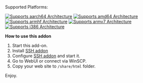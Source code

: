 Supported Platforms:

[![Supports aarch64 Architecture](https://camo.githubusercontent.com/dd162ecbb0da6ee78fab7c278a1dba2c119748355209ef7df70ef2fbe0e9cb0b/68747470733a2f2f696d672e736869656c64732e696f2f62616467652f616172636836342d7965732d677265656e2e737667)](https://camo.githubusercontent.com/dd162ecbb0da6ee78fab7c278a1dba2c119748355209ef7df70ef2fbe0e9cb0b/68747470733a2f2f696d672e736869656c64732e696f2f62616467652f616172636836342d7965732d677265656e2e737667)  [![Supports amd64 Architecture](https://camo.githubusercontent.com/ce3c356720b2ae8a384979d7c8ed54b7086b3e88dbdd86678f98599477ffcbb2/68747470733a2f2f696d672e736869656c64732e696f2f62616467652f616d6436342d7965732d677265656e2e737667)](https://camo.githubusercontent.com/ce3c356720b2ae8a384979d7c8ed54b7086b3e88dbdd86678f98599477ffcbb2/68747470733a2f2f696d672e736869656c64732e696f2f62616467652f616d6436342d7965732d677265656e2e737667)  [![Supports armhf Architecture](https://camo.githubusercontent.com/1ab49669175fb895552f0fe9ec425a3fdf5ee4fa3bb1148329fabe9b8801c72b/68747470733a2f2f696d672e736869656c64732e696f2f62616467652f61726d68662d7965732d677265656e2e737667)](https://camo.githubusercontent.com/1ab49669175fb895552f0fe9ec425a3fdf5ee4fa3bb1148329fabe9b8801c72b/68747470733a2f2f696d672e736869656c64732e696f2f62616467652f61726d68662d7965732d677265656e2e737667)  [![Supports armv7 Architecture](https://camo.githubusercontent.com/b9668a1002121b334b9920a2b7750d3ea2eb82d040323a7f8930c234b56f56ef/68747470733a2f2f696d672e736869656c64732e696f2f62616467652f61726d76372d7965732d677265656e2e737667)](https://camo.githubusercontent.com/b9668a1002121b334b9920a2b7750d3ea2eb82d040323a7f8930c234b56f56ef/68747470733a2f2f696d672e736869656c64732e696f2f62616467652f61726d76372d7965732d677265656e2e737667)  [![Supports i386 Architecture](https://camo.githubusercontent.com/381b99aef5441b654e7356f2908b2d0f8646c5a7914b14f883c8fd3478912ebd/68747470733a2f2f696d672e736869656c64732e696f2f62616467652f693338362d7965732d677265656e2e737667)](https://camo.githubusercontent.com/381b99aef5441b654e7356f2908b2d0f8646c5a7914b14f883c8fd3478912ebd/68747470733a2f2f696d672e736869656c64732e696f2f62616467652f693338362d7965732d677265656e2e737667)

**How to use this addon**
 1. Start this add-on.
 2. Install [SSH addon](https://github.com/hassio-addons/addon-ssh)
 3. Configure [SSH addon](https://github.com/hassio-addons/addon-ssh) and start it.
 4. Go to WebUI or connect via WinSCP.
 5. Copy your web site to `/share/html` folder.
 
 Enjoy.

